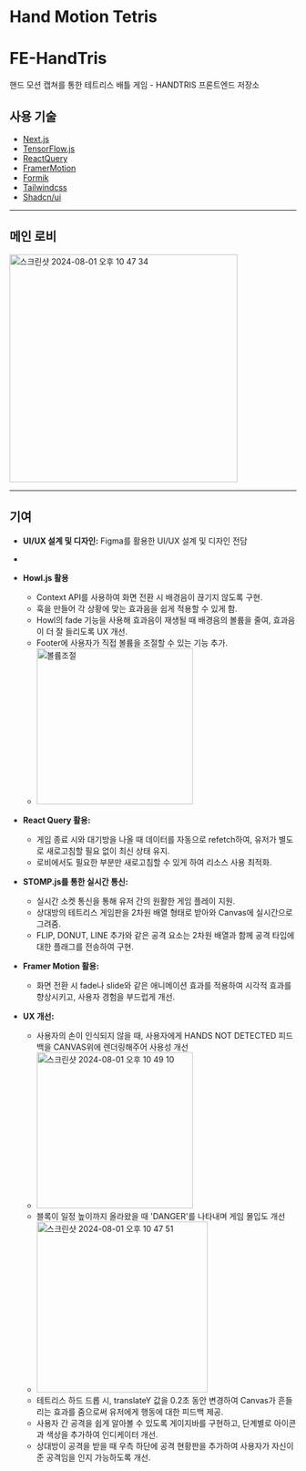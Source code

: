 # Hand Motion Tetris

# FE-HandTris
핸드 모션 캡쳐를 통한 테트리스 배틀 게임 - HANDTRIS 프론트엔드 저장소

## 사용 기술

- [Next.js](https://nextjs.org/)
- [TensorFlow.js](https://www.tensorflow.org/js)
- [ReactQuery](https://tanstack.com/query/latest/docs/framework/react/overview)
- [FramerMotion](https://www.framer.com/motion/)
- [Formik](https://formik.org/)
- [Tailwindcss](https://tailwindcss.com/)
- [Shadcn/ui](https://ui.shadcn.com/docs)
  
----

## 메인 로비
<img width="400" alt="스크린샷 2024-08-01 오후 10 47 34" src="https://github.com/user-attachments/assets/2f5500bc-fde7-492f-8c6c-22a47031af20">

----

## 기여
- **UI/UX 설계 및 디자인:** Figma를 활용한 UI/UX 설계 및 디자인 전담
- 
- **Howl.js 활용**
    - Context API를 사용하여 화면 전환 시 배경음이 끊기지 않도록 구현.
    - 훅을 만들어 각 상황에 맞는 효과음을 쉽게 적용할 수 있게 함.
    - Howl의 fade 기능을 사용해 효과음이 재생될 때 배경음의 볼륨을 줄여, 효과음이 더 잘 들리도록 UX 개선.
    - Footer에 사용자가 직접 볼륨을 조절할 수 있는 기능 추가.
    - <img width="274" alt="볼륨조절" src="https://github.com/user-attachments/assets/157d2538-0c6b-4a1e-9a29-a25dffe1a4ae">
    
- **React Query 활용:**
    - 게임 종료 시와 대기방을 나올 때 데이터를 자동으로 refetch하여, 유저가 별도로 새로고침할 필요 없이 최신 상태 유지.
    - 로비에서도 필요한 부분만 새로고침할 수 있게 하여 리소스 사용 최적화.
- **STOMP.js를 통한 실시간 통신:**
    - 실시간 소켓 통신을 통해 유저 간의 원활한 게임 플레이 지원.
    - 상대방의 테트리스 게임판을 2차원 배열 형태로 받아와 Canvas에 실시간으로 그려줌.
    - FLIP, DONUT, LINE 추가와 같은 공격 요소는 2차원 배열과 함께 공격 타입에 대한 플래그를 전송하여 구현.
- **Framer Motion 활용:**
    - 화면 전환 시 fade나 slide와 같은 애니메이션 효과를 적용하여 시각적 효과를 향상시키고, 사용자 경험을 부드럽게 개선.
- **UX 개선:**
    - 사용자의 손이 인식되지 않을 때, 사용자에게 HANDS NOT DETECTED 피드백을 CANVAS위에 렌더링해주어 사용성 개선
    - <img width="274" alt="스크린샷 2024-08-01 오후 10 49 10" src="https://github.com/user-attachments/assets/baf5d3cd-2335-477a-bde0-329e5552cb0e">
    - 블록이 일정 높이까지 올라왔을 때 'DANGER'를 나타내며 게임 몰입도 개선
    - <img width="300" alt="스크린샷 2024-08-01 오후 10 47 51" src="https://github.com/user-attachments/assets/a268109b-4caa-49fe-a656-ade3b132d601">
    - 테트리스 하드 드롭 시, translateY 값을 0.2초 동안 변경하여 Canvas가 흔들리는 효과를 줌으로써 유저에게 행동에 대한 피드백 제공.
    - 사용자 간 공격을 쉽게 알아볼 수 있도록 게이지바를 구현하고, 단계별로 아이콘과 색상을 추가하여 인디케이터 개선.
    - 상대방이 공격을 받을 때 우측 하단에 공격 현황판을 추가하여 사용자가 자신이 준 공격임을 인지 가능하도록 개선.
